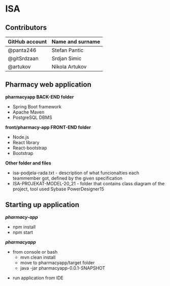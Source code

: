 # ISA

## Contributors

GitHub account | Name and surname
------------ | -------------
@panta246 | Stefan Pantic
@gitSrdzaan | Srdjan Simic
@artukov | Nikola Artukov

## Pharmacy web application

**pharmacyapp BACK-END folder**

  * Spring Boot framework
  * Apache Maven
  * PostgreSQL DBMS

**front/pharmacy-app FRONT-END folder**
  
  * Node.js
  * React library
  * React-bootstrap
  * Bootstrap
  
**Other folder and files**

  * isa-podjela-rada.txt - description of what funcionalties each teammember got, defined by the given specification  
  * ISA-PROJEKAT-MODEL-20_21 - folder that contains class diagram of the project, tool used Sybase PowerDesigner15

## Starting up application

***pharmacy-app***

 * npm install
 * npm start
 
***pharmacyapp***

 - from console or bash
   - mvn clean install
   - move to pharmacyapp/target folder
   - java -jar pharmacyapp-0.0.1-SNAPSHOT
  
* run application from IDE
